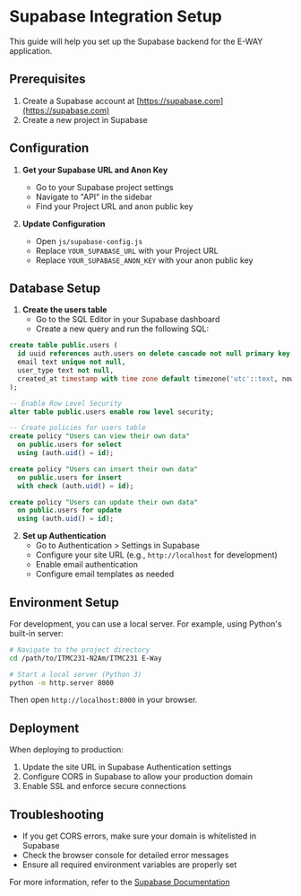 # Supabase Integration Setup

This guide will help you set up the Supabase backend for the E-WAY application.

## Prerequisites

1. Create a Supabase account at [https://supabase.com](https://supabase.com)
2. Create a new project in Supabase

## Configuration

1. **Get your Supabase URL and Anon Key**
   - Go to your Supabase project settings
   - Navigate to "API" in the sidebar
   - Find your Project URL and anon public key

2. **Update Configuration**
   - Open `js/supabase-config.js`
   - Replace `YOUR_SUPABASE_URL` with your Project URL
   - Replace `YOUR_SUPABASE_ANON_KEY` with your anon public key

## Database Setup

1. **Create the users table**
   - Go to the SQL Editor in your Supabase dashboard
   - Create a new query and run the following SQL:

```sql
create table public.users (
  id uuid references auth.users on delete cascade not null primary key,
  email text unique not null,
  user_type text not null,
  created_at timestamp with time zone default timezone('utc'::text, now()) not null
);

-- Enable Row Level Security
alter table public.users enable row level security;

-- Create policies for users table
create policy "Users can view their own data"
  on public.users for select
  using (auth.uid() = id);

create policy "Users can insert their own data"
  on public.users for insert
  with check (auth.uid() = id);

create policy "Users can update their own data"
  on public.users for update
  using (auth.uid() = id);
```

2. **Set up Authentication**
   - Go to Authentication > Settings in Supabase
   - Configure your site URL (e.g., `http://localhost` for development)
   - Enable email authentication
   - Configure email templates as needed

## Environment Setup

For development, you can use a local server. For example, using Python's built-in server:

```bash
# Navigate to the project directory
cd /path/to/ITMC231-N2Am/ITMC231 E-Way

# Start a local server (Python 3)
python -m http.server 8000
```

Then open `http://localhost:8000` in your browser.

## Deployment

When deploying to production:

1. Update the site URL in Supabase Authentication settings
2. Configure CORS in Supabase to allow your production domain
3. Enable SSL and enforce secure connections

## Troubleshooting

- If you get CORS errors, make sure your domain is whitelisted in Supabase
- Check the browser console for detailed error messages
- Ensure all required environment variables are properly set

For more information, refer to the [Supabase Documentation](https://supabase.com/docs)
